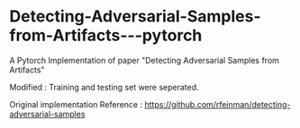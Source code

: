 # Detecting-Adversarial-Samples-from-Artifacts---pytorch
A Pytorch Implementation of paper "Detecting Adversarial Samples from Artifacts"

Modified : Training and testing set were seperated.

Original implementation Reference : https://github.com/rfeinman/detecting-adversarial-samples
